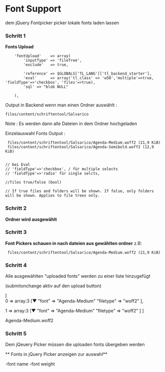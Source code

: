 # Font Support


dem jQuery Fontpicker picker
lokale fonts laden lassen



### Schritt 1
**Fonts Upload**

        'fontUpload'    => array(
            'inputType' => 'fileTree',
            'exclude'   => true,

            'reference' => $GLOBALS['TL_LANG']['tl_backend_starter'],
            'eval'      => array('tl_class' => 'w50','multiple'=>true, 'fieldType'=>'checkbox', 'files'=>true),
            'sql' => "blob NULL"

        ),


Output in Backend wenn man einen Ordner auswählt :

    files/content/schriftentool/Salsarico

Note : Es werden dann alle Dateien in dem Ordner hochgeladen


Einzelauswahl Fonts Output :

     files/content/schriftentool/Salsarico/Agenda-Medium.woff2 (21,9 KiB)
     files/content/schriftentool/Salsarico/Agenda-Semibold.woff2 (12,9 KiB)

    
    // bei Eval
    // 'fieldType'=>'checkbox', / für multiple selects
    // 'fieldType'=>'radio' für single selcts,

    //files	true/false (bool)	

    // If true files and folders will be shown. If false, only folders will be shown. Applies to file trees only.

### Schritt 2
**Ordner wird ausgewählt**

### Schritt 3
**Font Pickers schauen in nach dateien aus gewählten ordner**
z.B: 
        
     files/content/schriftentool/Salsarico/Agenda-Medium.woff2 (21,9 KiB)

### Schritt 4

Alle ausgewählten "uploaded fonts"
werden zu einer liste hinzugefügt

(submitonchange aktiv auf den upload button)

[  
0 => array:3 [▼
    "font" => "Agenda-Medium"
    "filetype" => "woff2"
  ],

1 => array:3 [▼
    "font" => "Agenda-Medium"
    "filetype" => "woff2"
  ]
]

Agenda-Medium.woff2 


### Schritt 5

Dem jQeuery Picker müssen die uploaden fonts übergeben werden 

** Fonts in jQuery Picker anzeigen zur auswahl**

-font name 
-font weight



